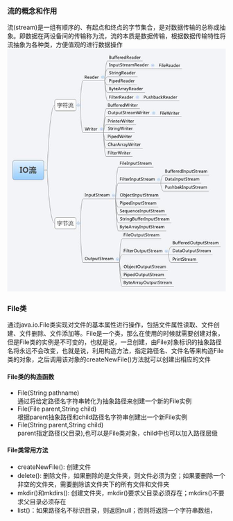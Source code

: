 ### 流的概念和作用  
流(stream)是一组有顺序的、有起点和终点的字节集合，是对数据传输的总称或抽象。即数据在两设备间的传输称为流，流的本质是数据传输，根据数据传输特性将流抽象为各种类，方便值观的进行数据操作  
![title](https://raw.githubusercontent.com/liujinxi931204/image/master/gitnote/2020/11/03/1604394591834-1604394591921.png)  
### File类  
通过java.io.File类实现对文件的基本属性进行操作，包括文件属性读取、文件创建、文件删除、文件添加等。File是一个类，那么在使用的时候就需要创建对象，但是File类的实例是不可变的，也就是说，一旦创建，由File对象标识的抽象路径名将永远不会改变，也就是说，利用构造方法，指定路径名、文件名等来构造File类的对象，之后调用该对象的createNewFile()方法就可以创建出相应的文件  
#### File类的构造函数  
+ File(String pathname)  
通过将给定路径名字符串转化为抽象路径来创建一个新的File实例  
+ File(File parent,String child)  
根据parent抽象路径和child路径名字符串创建出一个新File实例  
+ File(String parent,String child)  
parent指定路径(父目录),也可以是File类对象，child中也可以加入路径层级  
#### File类常用方法  
+ createNewFile(): 创建文件  
+ delete(): 删除文件，如果删除的是文件夹，则文件必须为空；如果要删除一个非空的文件夹，需要删除该文件夹下的所有文件和文件夹  
+ mkdir()和mkdirs(): 创建文件夹，mkdir()要求父目录必须存在；mkdirs()不要求父目录必须存在  
+ list()：如果路径名不标识目录，则返回null；否则将返回一个字符串数组，